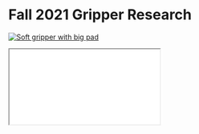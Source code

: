 # Fall 2021 Gripper Research 

[![Soft gripper with big pad]({image-url})]({"videos/soft_gripper_big_pad.mp4"} "Soft gripper with big pad")
<iframe
    src = "videos/soft_gripper_big_pad.mp4"
></iframe>
